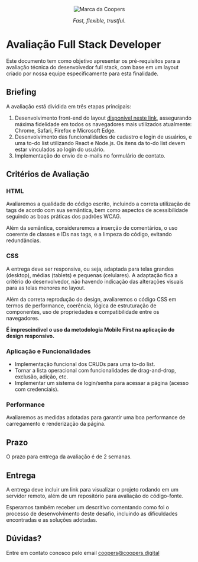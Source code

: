 
<p align="center"> <img src="https://coopers.pro/assets/img/coopers-brand.png" alt="Marca da Coopers" /> </p> <p align="center"> <em>Fast, flexible, trustful.</em> </p>

# Avaliação Full Stack Developer

Este documento tem como objetivo apresentar os pré-requisitos para a avaliação técnica do desenvolvedor full stack, com base em um layout criado por nossa equipe especificamente para esta finalidade.

## Briefing

A avaliação está dividida em três etapas principais:

1.  Desenvolvimento front-end do layout [disponível neste link](https://www.figma.com/file/OAMrciHo0uOf4H2cgg3MDm/Coopers---Site-para-teste-Front-End-%2F-Full-Stack?node-id=290%3A6333), assegurando máxima fidelidade em todos os navegadores mais utilizados atualmente: Chrome, Safari, Firefox e Microsoft Edge.
2.  Desenvolvimento das funcionalidades de cadastro e login de usuários, e uma to-do list utilizando React e Node.js. Os itens da to-do list devem estar vinculados ao login do usuário.
3.  Implementação do envio de e-mails no formulário de contato.

## Critérios de Avaliação

### HTML

Avaliaremos a qualidade do código escrito, incluindo a correta utilização de tags de acordo com sua semântica, bem como aspectos de acessibilidade seguindo as boas práticas dos padrões WCAG.

Além da semântica, consideraremos a inserção de comentários, o uso coerente de classes e IDs nas tags, e a limpeza do código, evitando redundâncias.

### CSS

A entrega deve ser responsiva, ou seja, adaptada para telas grandes (desktop), médias (tablets) e pequenas (celulares). A adaptação fica a critério do desenvolvedor, não havendo indicação das alterações visuais para as telas menores no layout.

Além da correta reprodução do design, avaliaremos o código CSS em termos de performance, coerência, lógica de estruturação de componentes, uso de propriedades e compatibilidade entre os navegadores.

**É imprescindível o uso da metodologia Mobile First na aplicação do design responsivo.**

### Aplicação e Funcionalidades

-   Implementação funcional dos CRUDs para uma to-do list.
-   Tornar a lista operacional com funcionalidades de drag-and-drop, exclusão, adição, etc.
-   Implementar um sistema de login/senha para acessar a página (acesso com credenciais).

### Performance

Avaliaremos as medidas adotadas para garantir uma boa performance de carregamento e renderização da página.

## Prazo

O prazo para entrega da avaliação é de 2 semanas.

## Entrega

A entrega deve incluir um link para visualizar o projeto rodando em um servidor remoto, além de um repositório para avaliação do código-fonte.

Esperamos também receber um descritivo comentando como foi o processo de desenvolvimento deste desafio, incluindo as dificuldades encontradas e as soluções adotadas.

## Dúvidas?

Entre em contato conosco pelo email coopers@coopers.digital
